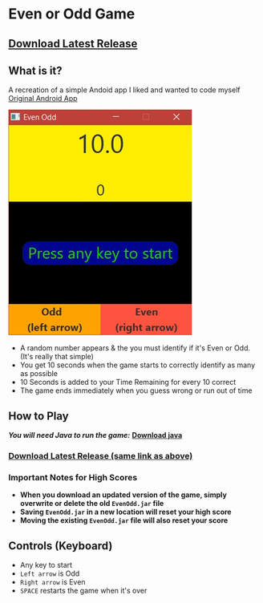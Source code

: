# Even or Odd Game
## **[Download Latest Release](https://github.com/SleekPanther/even-odd-game/releases/latest)**
## What is it?
A recreation of a simple Andoid app I liked and wanted to code myself <br>
[Original Android App](https://play.google.com/store/apps/details?id=com.tamaleh.app)

![](pictures/demo1.gif)

- A random number appears & the you must identify if it's Even or Odd. (It's really that simple)
- You get 10 seconds when the game starts to correctly identify as many as possible
- 10 Seconds is added to your Time Remaining for every 10 correct
- The game ends immediately when you guess wrong or run out of time

## How to Play
***You will need Java to run the game:*** **[Download java](https://java.com/en/download/)**

### **[Download Latest Release (same link as above)](https://github.com/SleekPanther/even-odd-game/releases/latest)**

### Important Notes for High Scores
- **When you download an updated version of the game, simply overwrite or delete the old `EvenOdd.jar` file**
- **Saving `EvenOdd.jar` in a new location will reset your high score**
- **Moving the existing `EvenOdd.jar` file will also reset your score**

## Controls (Keyboard)
- Any key to start
- `Left arrow` is Odd
- `Right arrow` is Even
- `SPACE` restarts the game when it's over

